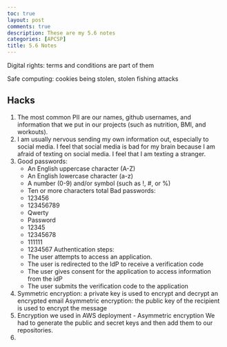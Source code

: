 ```yaml
---
toc: true
layout: post
comments: true
description: These are my 5.6 notes
categories: [APCSP]
title: 5.6 Notes
---
```


Digital rights: terms and conditions are part of them

Safe computing: cookies being stolen, stolen fishing attacks
## Hacks
1. The most common PII are our names, github usernames, and information that we put in our projects (such as nutrition, BMI, and workouts).
2. I am usually nervous sending my own information out, especially to social media. I feel that social media is bad for my brain because I am afraid of texting on social media. I feel that I am texting a stranger.
3. Good passwords:
    - An English uppercase character (A-Z)
    - An English lowercase character (a-z)
    - A number (0-9) and/or symbol (such as !, #, or %)
    - Ten or more characters total
   Bad passwords:
    - 123456
    - 123456789
    - Qwerty
    - Password
    - 12345
    - 12345678
    - 111111
    - 1234567
   Authentication steps:
    - The user attempts to access an application.
    - The user is redirected to the IdP to receive a verification code
    - The user gives consent for the application to access
      information from the idP 
    - The user submits the verification code to the application
4. Symmetric encryption: a private key is used to encrypt
   and decrypt an encrypted email 
   Asymmetric encryption: the public key of the recipient is used to encrypt the message
5. Encryption we used in AWS deployment - Asymmetric encryption
   We had to generate the public and secret keys and then add them to our repositories.
6. 